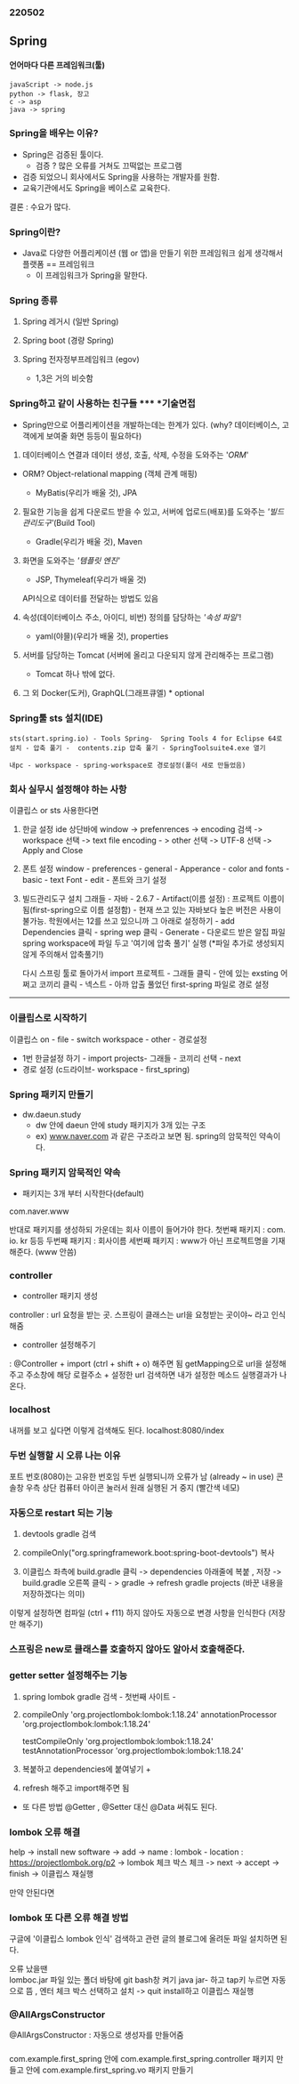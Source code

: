### 220502
## Spring 
#### 언어마다 다른 프레임워크(툴)
```
javaScript -> node.js
python -> flask, 장고
c -> asp
java -> spring
```

### Spring을 배우는 이유?
- Spring은 검증된 툴이다.
    * 검증 ? 많은 오류를 거쳐도 끄떡없는 프로그램 
- 검증 되었으니 회사에서도 Spring을 사용하는 개발자를 원함. 
- 교육기관에서도 Spring을 베이스로 교육한다.

결론 : 수요가 많다.

### Spring이란?
- Java로 다양한 어플리케이션 (웹 or 앱)을 만들기 위한 프레임워크
쉽게 생각해서 플랫폼 == 프레임워크
    - 이 프레임워크가 Spring을 말한다.

### Spring 종류 

1. Spring 레거시 (일반 Spring)
2. Spring boot (경량 Spring)
3. Spring 전자정부프레임워크 (egov)

    * 1,3은 거의 비슷함

### Spring하고 같이 사용하는 친구들 ***  *기술면접

- Spring만으로 어플리케이션을 개발하는데는 한계가 있다.
    (why? 데이터베이스, 고객에게 보여줄 화면 등등이 필요하다)

1. 데이터베이스 연결과 데이터 생성, 호출, 삭제, 수정을 도와주는 '*ORM*' 
- ORM? Object-relational mapping (객체 관계 매핑)

    - MyBatis(우리가 배울 것), JPA

2. 필요한 기능을 쉽게 다운로드 받을 수 있고, 서버에 업로드(배포)를 도와주는 *'빌드관리도구'*(Build Tool)
    - Gradle(우리가 배울 것), Maven
    
3. 화면을 도와주는 *'템플릿 엔진'*
    - JSP, Thymeleaf(우리가 배울 것)

    API식으로 데이터를 전달하는 방법도 있음 

4. 속성(데이터베이스 주소, 아이디, 비번) 정의를 담당하는 *'속성 파일'*!
    - yaml(야믈)(우리가 배울 것), properties 

5. 서버를 담당하는 Tomcat (서버에 올리고 다운되지 않게 관리해주는 프로그램)
    - Tomcat 하나 밖에 없다.

6. 그 외 Docker(도커), GraphQL(그래프큐엘) * optional


### Spring툴 sts 설치(IDE)
```
sts(start.spring.io) - Tools Spring-  Spring Tools 4 for Eclipse 64로 설치 - 압축 풀기 -  contents.zip 압축 풀기 - SpringToolsuite4.exe 열기 

내pc - workspace - spring-workspace로 경로설정(폴더 새로 만들었음)
```
### 회사 실무시 설정해야 하는 사항
이클립스 or sts 사용한다면 

1. 한글 설정
    ide 상단바에 window -> prefenrences -> encoding 검색 -> workspace 선택 ->  text file encoding - > other  선택 -> UTF-8 선택 -> Apply and Close

2. 폰트 설정
    window - preferences - general - Apperance - color and fonts - basic - text Font - edit - 폰트와 크기 설정

3. 빌드관리도구 설치
    그래들 - 자바 - 2.6.7 - Artifact(이름 설정) : 프로젝트 이름이 됨(first-spring으로 이름 설정함) - 
    현재 쓰고 있는 자바보다 높은 버전은 사용이 불가능. 학원에서는 12를 쓰고 있으니까 그 아래로 설정하기 - add Dependencies 클릭 - spring wep 클릭 - Generate - 다운로드 받은 알집 파일 spring workspace에 파일 두고  '여기에 압축 풀기' 실행 (*파일 추가로 생성되지 않게 주의해서 압축풀기!)

    다시 스프링 툴로 돌아가서 
    import 프로젝트 - 그래들 클릭 - 안에 있는 exsting 어쩌고 코끼리 클릭 -  넥스트 -  아까 압출 풀었던 first-spring 파일로 경로 설정 

---

### 이클립스로 시작하기
이클립스  on - file - switch workspace - other - 경로설정
- 1번 한글설정 하기 - import projects- 그래들 - 코끼리 선택 - next
- 경로 설정 (c드라이브- workspace - first_spring)


### Spring 패키지 만들기 
- dw.daeun.study 
    - dw 안에 daeun 안에 study 패키지가 3개 있는 구조
    - ex) www.naver.com 과 같은 구조라고 보면 됨. spring의 암묵적인 약속이다.

### Spring 패키지 암묵적인 약속
- 패키지는 3개 부터 시작한다(default)

com.naver.www 

반대로 패키지를 생성하되 가운데는 회사 이름이 들어가야 한다.
첫번째 패키지 : com. io. kr 등등
두번째 패키지 : 회사이름
세번째 패키지 : www가 아닌 프로젝트명을 기재해준다. (www 안씀)

### controller
- controller 패키지 생성

controller : url 요청을 받는 곳. 스프링이 클래스는 url을 요청받는 곳이야~ 라고 인식해줌 

- controller 설정해주기

: @Controller + import (ctrl + shift + o) 해주면 됨 
getMapping으로 url을 설정해주고 
주소창에 
해당 로컬주소 + 설정한 url 검색하면 내가 설정한 메소드 실행결과가 나온다.


### localhost
내꺼를 보고 싶다면 이렇게 검색해도 된다.
localhost:8080/index

### 두번 실행할 시 오류 나는 이유
포트 번호(8080)는 고유한 번호임
두번 실행되니까 오류가 남 (already ~ in use)
콘솔창 우측 상단 컴퓨터 아이콘 
눌러서 원래 실행된 거 중지 (빨간색 네모)


### 자동으로 restart 되는 기능
1. devtools gradle 검색

2. compileOnly("org.springframework.boot:spring-boot-devtools") 복사 
 
3. 이클립스 좌측에 build.gradle 클릭  -> dependencies 아래줄에 복붙 , 저장 -> build.gradle 오른쪽 클릭 - > gradle -> refresh gradle projects (바꾼 내용을 저장하겠다는 의미)

이렇게 설정하면 컴파일 (ctrl + f11) 하지 않아도 
자동으로 변경 사항을 인식한다 (저장만 해주기)

### 스프링은 new로 클래스를 호출하지 않아도 알아서 호출해준다.


### getter setter 설정해주는 기능
1. spring lombok gradle 검색 - 첫번째 사이트 - 

2.  compileOnly 'org.projectlombok:lombok:1.18.24'
	annotationProcessor 'org.projectlombok:lombok:1.18.24'
	
	testCompileOnly 'org.projectlombok:lombok:1.18.24'
	testAnnotationProcessor 'org.projectlombok:lombok:1.18.24'

3. 복붙하고 dependencies에 붙여넣기 +

4. refresh 해주고 import해주면 됨 

* 또 다른 방법 @Getter , @Setter 대신 @Data 써줘도 된다.


### lombok 오류 해결 
 help -> install new software -> add -> name : lombok - location : https://projectlombok.org/p2 -> lombok 체크 박스 체크 -> next -> accept -> finish -> 이클립스 재실행


만약 안된다면 

### lombok 또 다른 오류 해결 방법

구글에 '이클립스 lombok 인식' 검색하고 
관련 글의 블로그에 올려둔 파일 설치하면 된다.


오류 났을땐  
lomboc.jar 파일 있는 폴더 바탕에 git bash창 켜기
java jar- 하고 tap키 누르면 자동으로 뜸 , 엔터
체크 박스 선택하고 설치 -> quit install하고 이클립스 재실행   


### @AllArgsConstructor

@AllArgsConstructor : 자동으로 생성자를 만들어줌

###
com.example.first_spring 안에 com.example.first_spring.controller 패키지 만들고 
안에 com.example.first_spring.vo 패키지 만들기


